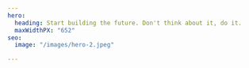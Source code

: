 ```yaml
---
hero:
  heading: Start building the future. Don't think about it, do it. 
  maxWidthPX: "652"
seo:
  image: "/images/hero-2.jpeg"

---
```


